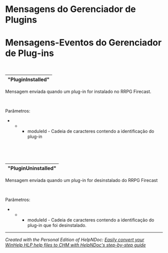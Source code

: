# Mensagens do Gerenciador de Plugins

# Mensagens-Eventos do Gerenciador de Plug-ins

&nbsp;

| "PluginInstalled" |
| --- |


Mensagem enviada quando um plug-in for instalado no RRPG Firecast.

&nbsp;

Parâmetros:

* &nbsp;
  * &nbsp;
    * moduleId - Cadeia de caracteres contendo a identificação do plug-in

&nbsp;

&nbsp;

| "PluginUninstalled" |
| --- |


Mensagem enviada quando um plug-in for desinstalado do RRPG Firecast

&nbsp;

Parâmetros:

* &nbsp;
  * &nbsp;
    * moduleId - Cadeia de caracteres contendo a identificação do plug-in que foi desinstalado.

***
_Created with the Personal Edition of HelpNDoc: [Easily convert your WinHelp HLP help files to CHM with HelpNDoc's step-by-step guide](<https://www.helpndoc.com/step-by-step-guides/how-to-convert-a-hlp-winhelp-help-file-to-a-chm-html-help-help-file/>)_
